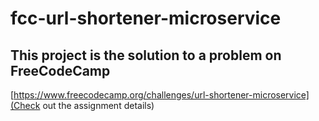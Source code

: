 # fcc-url-shortener-microservice

## This project is the solution to a problem on FreeCodeCamp

[https://www.freecodecamp.org/challenges/url-shortener-microservice](Check out the assignment details)  
